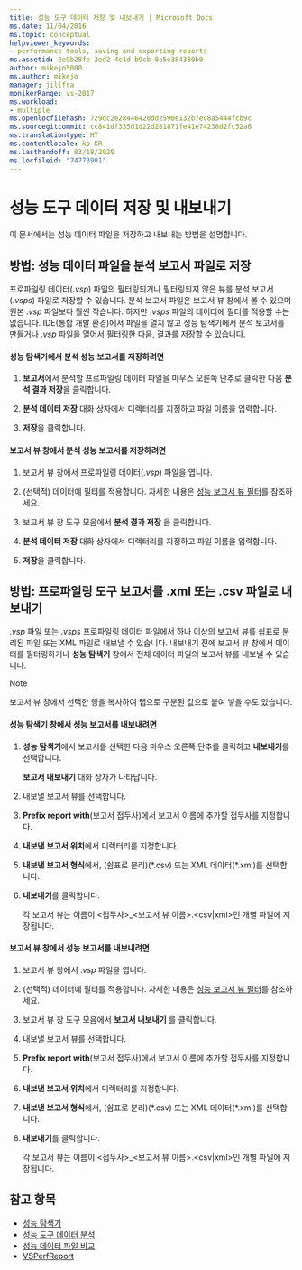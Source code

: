 ```yaml
---
title: 성능 도구 데이터 저장 및 내보내기 | Microsoft Docs
ms.date: 11/04/2016
ms.topic: conceptual
helpviewer_keywords:
- performance tools, saving and exporting reports
ms.assetid: 2e9b28fe-3ed2-4e1d-b9cb-0a5e384380b0
author: mikejo5000
ms.author: mikejo
manager: jillfra
monikerRange: vs-2017
ms.workload:
- multiple
ms.openlocfilehash: 729dc2e28446420dd2590e132b7ec8a5444fcb9c
ms.sourcegitcommit: cc841df335d1d22d281871fe41e74238d2fc52a6
ms.translationtype: HT
ms.contentlocale: ko-KR
ms.lasthandoff: 03/18/2020
ms.locfileid: "74773901"
---
```

# <a name="save-and-export-performance-tools-data"></a>성능 도구 데이터 저장 및 내보내기
이 문서에서는 성능 데이터 파일을 저장하고 내보내는 방법을 설명합니다.

## <a name="how-to-save-performance-data-files-as-analyzed-report-files"></a>방법: 성능 데이터 파일을 분석 보고서 파일로 저장
 프로파일링 데이터(.*vsp*) 파일의 필터링되거나 필터링되지 않은 뷰를 분석 보고서(.*vsps*) 파일로 저장할 수 있습니다. 분석 보고서 파일은 보고서 뷰 창에서 볼 수 있으며 원본 .*vsp* 파일보다 훨씬 작습니다. 하지만 .*vsps* 파일의 데이터에 필터를 적용할 수는 없습니다. IDE(통합 개발 환경)에서 파일을 열지 않고 성능 탐색기에서 분석 보고서를 만들거나 .*vsp* 파일을 열어서 필터링한 다음, 결과를 저장할 수 있습니다.

#### <a name="to-save-an-analyzed-performance-report-from-the-performance-explorer"></a>성능 탐색기에서 분석 성능 보고서를 저장하려면

1. **보고서**에서 분석할 프로파일링 데이터 파일을 마우스 오른쪽 단추로 클릭한 다음 **분석 결과 저장**을 클릭합니다.

2. **분석 데이터 저장** 대화 상자에서 디렉터리를 지정하고 파일 이름을 입력합니다.

3. **저장**을 클릭합니다.

#### <a name="to-save-an-analyzed-performance-report-from-the-report-view-window"></a>보고서 뷰 창에서 분석 성능 보고서를 저장하려면

1. 보고서 뷰 창에서 프로파일링 데이터(.*vsp*) 파일을 엽니다.

2. (선택적) 데이터에 필터를 적용합니다. 자세한 내용은 [성능 보고서 뷰 필터](../profiling/performance-report-view-filter.md)를 참조하세요.

3. 보고서 뷰 창 도구 모음에서 **분석 결과 저장** 을 클릭합니다.

4. **분석 데이터 저장** 대화 상자에서 디렉터리를 지정하고 파일 이름을 입력합니다.

5. **저장**을 클릭합니다.

## <a name="how-to-export-profiling-tools-reports-to-an-xml-or-csv-file"></a>방법: 프로파일링 도구 보고서를 .xml 또는 .csv 파일로 내보내기
 .*vsp* 파일 또는 .*vsps* 프로파일링 데이터 파일에서 하나 이상의 보고서 뷰를 쉼표로 분리된 파일 또는 XML 파일로 내보낼 수 있습니다. 내보내기 전에 보고서 뷰 창에서 데이터를 필터링하거나 **성능 탐색기** 창에서 전체 데이터 파일의 보고서 뷰를 내보낼 수 있습니다.

> [!NOTE]
> 보고서 뷰 창에서 선택한 행을 복사하여 탭으로 구분된 값으로 붙여 넣을 수도 있습니다.

#### <a name="to-export-performance-reports-from-the-performance-explorer-window"></a>성능 탐색기 창에서 성능 보고서를 내보내려면

1. **성능 탐색기**에서 보고서를 선택한 다음 마우스 오른쪽 단추를 클릭하고 **내보내기**를 선택합니다.

     **보고서 내보내기** 대화 상자가 나타납니다.

2. 내보낼 보고서 뷰를 선택합니다.

3. **Prefix report with**(보고서 접두사)에서 보고서 이름에 추가할 접두사를 지정합니다.

4. **내보낸 보고서 위치**에서 디렉터리를 지정합니다.

5. **내보낸 보고서 형식**에서, (쉼표로 분리)(\*.csv\) 또는 XML 데이터(\*.xml\)를 선택합니다.

6. **내보내기**를 클릭합니다.

     각 보고서 뷰는 이름이 \<접두사>_\<보고서 뷰 이름>.\<csv&#124;xml>인 개별 파일에 저장됩니다.

#### <a name="to-export-performance-reports-from-the-report-view-window"></a>보고서 뷰 창에서 성능 보고서를 내보내려면

1. 보고서 뷰 창에서 .*vsp* 파일을 엽니다.

2. (선택적) 데이터에 필터를 적용합니다. 자세한 내용은 [성능 보고서 뷰 필터](../profiling/performance-report-view-filter.md)를 참조하세요.

3. 보고서 뷰 창 도구 모음에서 **보고서 내보내기** 를 클릭합니다.

4. 내보낼 보고서 뷰를 선택합니다.

5. **Prefix report with**(보고서 접두사)에서 보고서 이름에 추가할 접두사를 지정합니다.

6. **내보낸 보고서 위치**에서 디렉터리를 지정합니다.

7. **내보낸 보고서 형식**에서, (쉼표로 분리)(\*.csv) 또는 XML 데이터(\*.xml)를 선택합니다.

8. **내보내기**를 클릭합니다.

     각 보고서 뷰는 이름이 \<접두사>_\<보고서 뷰 이름>.\<csv&#124;xml>인 개별 파일에 저장됩니다.

## <a name="see-also"></a>참고 항목
- [성능 탐색기](../profiling/performance-explorer.md)
- [성능 도구 데이터 분석](../profiling/analyzing-performance-tools-data.md)
- [성능 데이터 파일 비교](../profiling/comparing-performance-data-files.md)
- [VSPerfReport](../profiling/vsperfreport.md)
